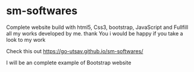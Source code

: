 # sm-softwares
Complete website build with html5, Css3, bootstrap, JavaScript and Fullfill all my works developed by me. thank You i would be happy if you take a look to my work 

Check this out 
https://go-utsav.github.io/sm-softwares/

I will be an complete example of Bootstrap website
